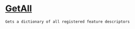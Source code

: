 # [GetAll](./FeatureDescriptor-100663416.md)

`Gets a dictionary of all registered feature descriptors`
